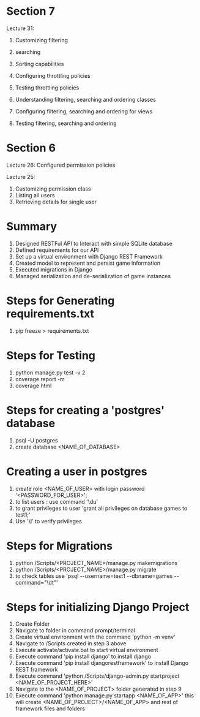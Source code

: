 Section 7
============================
Lecture 31:
1. Customizing filtering
2. searching
3. Sorting capabilities


1. Configuring throttling policies
2. Testing throttling policies
3. Understanding filtering, searching and ordering classes
4. Configuring filtering, searching and ordering for views
5. Testing filtering, searching and ordering

Section 6
============================
Lecture 26:
Configured permission policies

Lecture 25:
1. Customizing permission class
2. Listing all users
3. Retrieving details for single user

Summary
============================

1. Designed RESTFul API to Interact with simple SQLite database
2. Defined requirements for our API
3. Set up a virtual environment with Django REST Framework
4. Created model to represent and persist game information
5. Executed migrations in Django
6. Managed serialization and de-serialization of game instances

Steps for Generating requirements.txt
======================================
1. pip freeze > requirements.txt

Steps for Testing
==================
1. python manage.py test -v 2
2. coverage report -m
3. coverage html

Steps for creating a 'postgres' database
=========================================
1. psql -U postgres
2. create database <NAME_OF_DATABASE>

Creating a user in postgres
============================
1. create role <NAME_OF_USER> with login password '<PASSWORD_FOR_USER>';
2. to list users : use command '\du'
3. to grant privileges to user 'grant all privileges on database games to test1;'
4. Use '\l' to verify privileges

Steps for Migrations
=====================
1. python <SOURCE>/Scripts/<PROJECT_NAME>/manage.py makemigrations
2. python <SOURCE>/Scripts/<PROJECT_NAME>/manage.py migrate
3. to check tables use 'psql --username=test1 --dbname=games --command="\dt"'

Steps for initializing Django Project
=====================================

1. Create Folder
2. Navigate to folder in command prompt/terminal
3. Create virtual environment with the command 'python -m venv'
4. Navigate to <Path/><Folder>/Scripts created in step 3 above
5. Execute activate/activate.bat to start virtual environment
6. Execute command 'pip install django' to install django
7. Execute command 'pip install djangorestframework' to install Django REST framework
8. Execute command 'python <Path/><Folder>/Scripts/django-admin.py startproject <NAME_OF_PROJECT_HERE>'
9. Navigate to the <NAME_OF_PROJECT> folder generated in step 9
10. Execute command 'python manage.py startapp <NAME_OF_APP>' this will create <NAME_OF_PROJECT>/<NAME_OF_APP> and rest of framework files and folders
